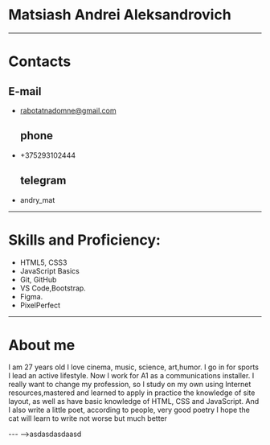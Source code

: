  # Matsiash Andrei Aleksandrovich

---

# Contacts

## **E-mail**

- rabotatnadomne@gmail.com
  ## **phone**
- +375293102444
  ## **telegram**
- andry_mat

---

# Skills and Proficiency:

- HTML5, CSS3
- JavaScript Basics
- Git, GitHub
- VS Code,Bootstrap.
- Figma.
- PixelPerfect

---

# About me

I am 27 years old I love cinema, music, science, art,humor.
I go in for sports I lead an active lifestyle.
Now I work for A1 as a communications installer.
I really want to change my profession, so I study on my own using Internet resources,mastered and learned to apply in practice the knowledge of site layout, as well as have basic knowledge of HTML, CSS and JavaScript.
And I also write a little poet, according to people, very good poetry I hope the cat will learn to write not worse but much better

--- -->asdasdasdaasd


	
